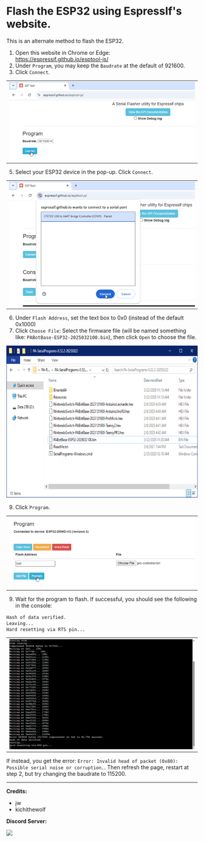 # Flash the ESP32 using EspressIf's website.

This is an alternate method to flash the ESP32.


1. Open this website in Chrome or Edge: https://espressif.github.io/esptool-js/
2. Under `Program`, you may keep the `Baudrate` at the default of 921600.
3. Click `Connect`.

<table><tr><td>
<img src="../Images/esptool-js-connect1.png">
</td></tr></table>

5. Select your ESP32 device in the pop-up. Click `Connect`.
<table><tr><td>
<img src="../Images/esptool-js-connect2.png">
</td></tr></table>

6. Under `Flash Address`, set the text box to 0x0 (instead of the default 0x1000)
7. Click `Choose File`: Select the firmware file (will be named something like: `PABotBase-ESP32-2025032100.bin`), then click `Open` to choose the file.

<img src="../Images/GeneralSetup-CCFolder.png" height="400">

9. Click `Program`.
<table><tr><td>
<img src="../Images/esptool-js-program.png">
</td></tr></table>

9. Wait for the program to flash. If successful, you should see the following in the console:
```
Hash of data verified.
Leaving...
Hard resetting via RTS pin...
```
<table><tr><td>
<img src="../Images/esptool-js-console.png">
</td></tr></table>

If instead, you get the error: `Error: Invalid head of packet (0x80): Possible serial noise or corruption.`. Then refresh the page, restart at step 2, but try changing the baudrate to 115200.

<hr>

**Credits:**
- jw
- kichithewolf

**Discord Server:** 

[<img src="https://canary.discordapp.com/api/guilds/695809740428673034/widget.png?style=banner2">](https://discord.gg/cQ4gWxN)





